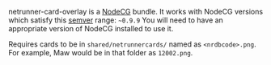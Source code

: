 netrunner-card-overlay is a [NodeCG](http://github.com/nodecg/nodecg) bundle. 
It works with NodeCG versions which satisfy this [semver](https://docs.npmjs.com/getting-started/semantic-versioning) range: `~0.9.9`
You will need to have an appropriate version of NodeCG installed to use it.

Requires cards to be in `shared/netrunnercards/` named as `<nrdbcode>.png`. For example, Maw would be in that folder as `12002.png`.
